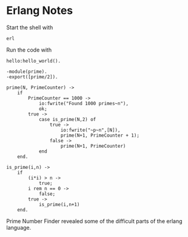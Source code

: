 # Erlang Notes
Start the shell with 
```
erl
```

Run the code with 
```
hello:hello_world().
```

```
-module(prime).
-export([prime/2]).

prime(N, PrimeCounter) -> 
    if
        PrimeCounter == 1000 ->
            io:fwrite("Found 1000 primes~n"),
            ok;
        true ->
            case is_prime(N,2) of
                true ->
                    io:fwrite("~p~n",[N]),
                    prime(N+1, PrimeCounter + 1);
                false ->
                    prime(N+1, PrimeCounter)
            end
    end.

is_prime(i,n) ->
    if
        (i*i) > n ->
            true;
        i rem n == 0 ->
            false;
        true ->
            is_prime(i,n+1)
    end.
```

Prime Number Finder revealed some of the difficult parts of the erlang language. 